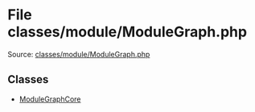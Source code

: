 File classes/module/ModuleGraph.php
=========

Source: [classes/module/ModuleGraph.php](https://github.com/PrestaShop/PrestaShop/blob/1.6.1.1/classes/module/ModuleGraph.php)


Classes
-------

* [ModuleGraphCore](class.ModuleGraphCore.md)

